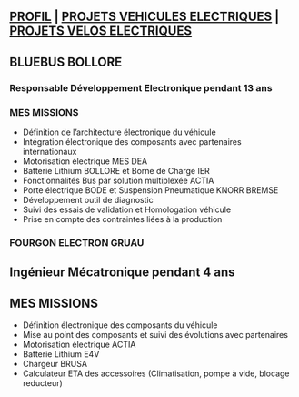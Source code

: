 ## [PROFIL](/index.md) | [PROJETS VEHICULES ELECTRIQUES](/vu.md) | [PROJETS VELOS ELECTRIQUES](/velo.md)

## BLUEBUS BOLLORE
### Responsable Développement Electronique pendant 13 ans







### MES MISSIONS
- Définition de l’architecture électronique du véhicule
- Intégration électronique des composants avec partenaires internationaux
- Motorisation électrique MES DEA
- Batterie Lithium BOLLORE et Borne de Charge IER
- Fonctionnalités Bus par solution multiplexée ACTIA
- Porte électrique BODE et Suspension Pneumatique KNORR BREMSE
- Développement outil de diagnostic
- Suivi des essais de validation et Homologation véhicule
- Prise en compte des contraintes liées à la production

### FOURGON ELECTRON GRUAU
## Ingénieur Mécatronique pendant 4 ans





## MES MISSIONS
- Définition électronique des composants du véhicule
- Mise au point des composants et suivi des évolutions avec partenaires
- Motorisation électrique ACTIA
- Batterie Lithium E4V 
- Chargeur BRUSA
- Calculateur ETA des accessoires (Climatisation, pompe à vide, blocage reducteur)


